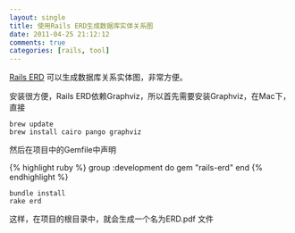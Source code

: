 ```yaml
---
layout: single
title: 使用Rails ERD生成数据库实体关系图
date: 2011-04-25 21:12:12
comments: true
categories: [rails, tool]
---
```


[Rails ERD](http://rails-erd.rubyforge.org/) 可以生成数据库关系实体图，非常方便。

安装很方便，Rails ERD依赖Graphviz，所以首先需要安装Graphviz，在Mac下，直接

```
brew update
brew install cairo pango graphviz
```

然后在项目中的Gemfile中声明

{% highlight ruby %}
group :development do
  gem "rails-erd"
end
{% endhighlight %}

```
bundle install
rake erd
```

这样，在项目的根目录中，就会生成一个名为ERD.pdf 文件


